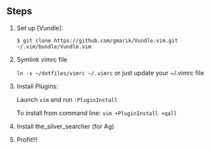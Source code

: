 ## Steps

1. Set up [Vundle]:

   `$ git clone https://github.com/gmarik/Vundle.vim.git ~/.vim/bundle/Vundle.vim`

2. Symlink vimrc file

    `ln -s ~/dotfiles/vimrc ~/.vimrc` or just update your ~/.vimrc file
    
3. Install Plugins:

   Launch `vim` and run `:PluginInstall`

   To install from command line: `vim +PluginInstall +qall`

4. Install the_silver_searcher (for Ag)

5. Profit!!!
